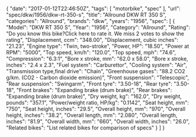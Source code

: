 {
    "date": "2017-01-12T22:46:50Z",
    "tags": [
        "motorbike",
        "spec"
    ],
    "url": "spec\/dkw\/1956\/dkw-rt-350-s",
    "title": "Allround DKW RT 350 S",
    "categories": "Allround",
    "brands": "dkw",
    "years": "1956",
    "spec": [
        {
            "Model": "DKW RT 350 S",
            "Year": "1956",
            "Category": "Allround",
            "Rating": "Do you know this bike?Click here to rate it. We miss 2 votes to show the rating",
            "Displacement, ccm": "348.00",
            "Displacement, cubic inches": "21.23",
            "Engine type": "Twin, two-stroke",
            "Power, HP": "18.50",
            "Power at RPM": "5000",
            "Top speed, km\/h": "120.0",
            "Top speed, mph": "74.6",
            "Compression": "6.3:1",
            "Bore x stroke, mm": "62.0 x 58.0",
            "Bore x stroke, inches": "2.4 x 2.3",
            "Fuel system": "Carburettor",
            "Cooling system": "Air",
            "Transmission type,final drive": "Chain",
            "Greenhouse gases": "88.2 CO2 g\/km. (CO2 - Carbon dioxide emission)",
            "Front suspension": "Telescopic",
            "Rear suspension": "Swingarm",
            "Front tyre": "3.50-18",
            "Rear tyre": "3.50-18",
            "Front brakes": "Expanding brake (drum brake)",
            "Rear brakes": "Expanding brake (drum brake)",
            "Dry weight, kg": "162.0",
            "Dry weight, pounds": "357.1",
            "Power\/weight ratio, HP\/kg": "0.1142",
            "Seat height, mm": "750",
            "Seat height, inches": "29.5",
            "Overall height, mm": "970",
            "Overall height, inches": "38.2",
            "Overall length, mm": "2.080",
            "Overall length, inches": "81.9",
            "Overall width, mm": "660",
            "Overall width, inches": "26.0",
            "Related bikes": "List related bikes for comparison of specs"
        }
    ]
}